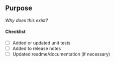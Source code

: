 ## Purpose
_Why does this exist?_

#### Checklist
- [ ] Added or updated unit tests
- [ ] Added to release notes
- [ ] Updated readme/documentation (if necessary)
